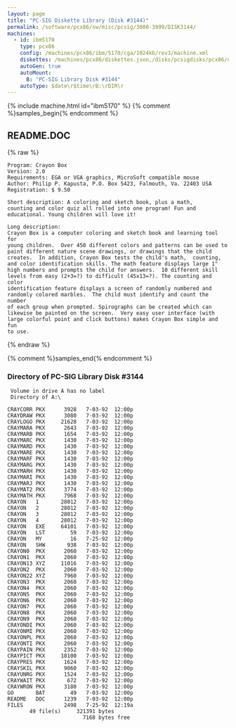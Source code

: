 ```yaml
---
layout: page
title: "PC-SIG Diskette Library (Disk #3144)"
permalink: /software/pcx86/sw/misc/pcsig/3000-3999/DISK3144/
machines:
  - id: ibm5170
    type: pcx86
    config: /machines/pcx86/ibm/5170/cga/1024kb/rev3/machine.xml
    diskettes: /machines/pcx86/diskettes.json,/disks/pcsigdisks/pcx86/diskettes.json
    autoGen: true
    autoMount:
      B: "PC-SIG Library Disk #3144"
    autoType: $date\r$time\rB:\rDIR\r
---
```


{% include machine.html id="ibm5170" %}
{% comment %}samples_begin{% endcomment %}

## README.DOC

{% raw %}
```
Program: Crayon Box
Version: 2.0
Requirements: EGA or VGA graphics, MicroSoft compatible mouse
Author: Philip P. Kapusta, P.O. Box 5423, Falmouth, Va. 22403 USA
Registration: $ 9.50

Short description: A coloring and sketch book, plus a math,
counting and color quiz all rolled into one program! Fun and
educational. Young children will love it!

Long description:
Crayon Box is a computer coloring and sketch book and learning tool for 
young children.  Over 450 different colors and patterns can be used to 
paint different nature scene drawings, or drawings that the child 
creates.  In addition, Crayon Box tests the child's math,  counting, 
and color identification skills. The math feature displays large 1" 
high numbers and prompts the child for answers.  10 different skill 
levels from easy (2+3=?) to difficult (45x13=?). The counting and color  
identification feature displays a screen of randomly numbered and 
randomly colored marbles.  The child must identify and count the number 
of each group when prompted. Spirographs can be created which can 
likewise be painted on the screen.  Very easy user interface (with 
large colorful point and click buttons) makes Crayon Box simple and fun 
to use.
```
{% endraw %}

{% comment %}samples_end{% endcomment %}

### Directory of PC-SIG Library Disk #3144

     Volume in drive A has no label
     Directory of A:\

    CRAYCORR PKX      3928   7-03-92  12:00p
    CRAYDRAW PKX      3080   7-03-92  12:00p
    CRAYLOGO PKX     21628   7-03-92  12:00p
    CRAYMARA PKX      2643   7-03-92  12:00p
    CRAYMARB PKX      1654   7-03-92  12:00p
    CRAYMARC PKX      1430   7-03-92  12:00p
    CRAYMARD PKX      1430   7-03-92  12:00p
    CRAYMARE PKX      1430   7-03-92  12:00p
    CRAYMARF PKX      1430   7-03-92  12:00p
    CRAYMARG PKX      1430   7-03-92  12:00p
    CRAYMARH PKX      1430   7-03-92  12:00p
    CRAYMARI PKX      1430   7-03-92  12:00p
    CRAYMARJ PKX      1430   7-03-92  12:00p
    CRAYMAT2 PKX      3774   7-03-92  12:00p
    CRAYMATH PKX      7968   7-03-92  12:00p
    CRAYON   1       28012   7-03-92  12:00p
    CRAYON   2       28012   7-03-92  12:00p
    CRAYON   3       28012   7-03-92  12:00p
    CRAYON   4       28012   7-03-92  12:00p
    CRAYON   EXE     64101   7-03-92  12:00p
    CRAYON   LST        59   7-03-92  12:00p
    CRAYON   MY         16   7-25-92  12:00p
    CRAYON   SHW       938   7-03-92  12:00p
    CRAYON0  PKX      2060   7-03-92  12:00p
    CRAYON1  PKX      2060   7-03-92  12:00p
    CRAYON13 XYZ     11016   7-03-92  12:00p
    CRAYON2  PKX      2060   7-03-92  12:00p
    CRAYON22 XYZ      7960   7-03-92  12:00p
    CRAYON3  PKX      2060   7-03-92  12:00p
    CRAYON4  PKX      2060   7-03-92  12:00p
    CRAYON5  PKX      2060   7-03-92  12:00p
    CRAYON6  PKX      2060   7-03-92  12:00p
    CRAYON7  PKX      2060   7-03-92  12:00p
    CRAYON8  PKX      2060   7-03-92  12:00p
    CRAYON9  PKX      2060   7-03-92  12:00p
    CRAYONDI PKX      2060   7-03-92  12:00p
    CRAYONMI PKX      2060   7-03-92  12:00p
    CRAYONPL PKX      2060   7-03-92  12:00p
    CRAYONTI PKX      2060   7-03-92  12:00p
    CRAYPAIN PKX      2352   7-03-92  12:00p
    CRAYPICT PKX     18100   7-03-92  12:00p
    CRAYPRES PKX      1624   7-03-92  12:00p
    CRAYSKIL PKX      9060   7-03-92  12:00p
    CRAYUNRG PKX      1524   7-03-92  12:00p
    CRAYWAIT PKX       672   7-03-92  12:00p
    CRAYWRON PKX      3180   7-03-92  12:00p
    GO       BAT        49   7-03-92  12:00p
    README   DOC      1239   7-03-92  12:00p
    FILES             2498   7-25-92  12:19a
           49 file(s)     321391 bytes
                            7168 bytes free
